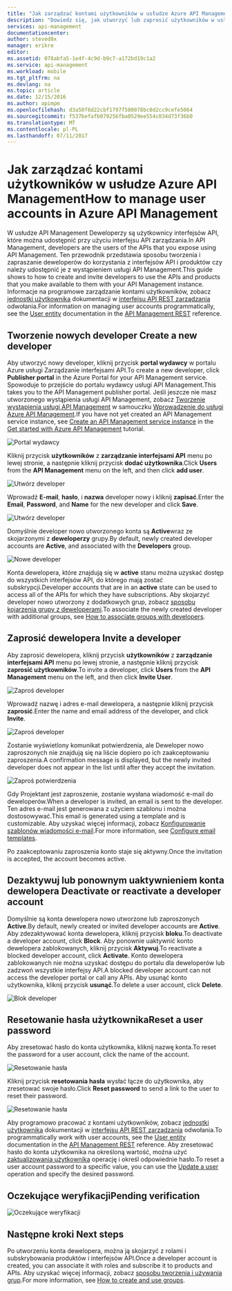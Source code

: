 ```yaml
---
title: "Jak zarządzać kontami użytkowników w usłudze Azure API Management | Dokumentacja firmy Microsoft"
description: "Dowiedz się, jak utworzyć lub zaprosić użytkowników w usłudze Azure API Management"
services: api-management
documentationcenter: 
author: steved0x
manager: erikre
editor: 
ms.assetid: 078abfa5-1e4f-4c9d-b9c7-a172bd19c1a2
ms.service: api-management
ms.workload: mobile
ms.tgt_pltfrm: na
ms.devlang: na
ms.topic: article
ms.date: 12/15/2016
ms.author: apimpm
ms.openlocfilehash: d3a50f6d22cbf1797f580078bc0d2cc9cefe5064
ms.sourcegitcommit: f537befafb079256fba0529ee554c034d73f36b0
ms.translationtype: MT
ms.contentlocale: pl-PL
ms.lasthandoff: 07/11/2017
---
```

# <a name="how-to-manage-user-accounts-in-azure-api-management"></a><span data-ttu-id="dfcd4-103">Jak zarządzać kontami użytkowników w usłudze Azure API Management</span><span class="sxs-lookup"><span data-stu-id="dfcd4-103">How to manage user accounts in Azure API Management</span></span>
<span data-ttu-id="dfcd4-104">W usłudze API Management Deweloperzy są użytkownicy interfejsów API, które można udostępnić przy użyciu interfejsu API zarządzania.</span><span class="sxs-lookup"><span data-stu-id="dfcd4-104">In API Management, developers are the users of the APIs that you expose using API Management.</span></span> <span data-ttu-id="dfcd4-105">Ten przewodnik przedstawia sposobu tworzenia i zapraszanie deweloperów do korzystania z interfejsów API i produktów czy należy udostępnić je z wystąpieniem usługi API Management.</span><span class="sxs-lookup"><span data-stu-id="dfcd4-105">This guide shows to how to create and invite developers to use the APIs and products that you make available to them with your API Management instance.</span></span> <span data-ttu-id="dfcd4-106">Informacje na programowe zarządzanie kontami użytkowników, zobacz [jednostki użytkownika](https://msdn.microsoft.com/library/azure/dn776330.aspx) dokumentacji w [interfejsu API REST zarządzania](https://msdn.microsoft.com/library/azure/dn776326.aspx) odwołania.</span><span class="sxs-lookup"><span data-stu-id="dfcd4-106">For information on managing user accounts programmatically, see the [User entity](https://msdn.microsoft.com/library/azure/dn776330.aspx) documentation in the [API Management REST](https://msdn.microsoft.com/library/azure/dn776326.aspx) reference.</span></span>

## <span data-ttu-id="dfcd4-107"><a name="create-developer"></a>Tworzenie nowych developer</span><span class="sxs-lookup"><span data-stu-id="dfcd4-107"><a name="create-developer"> </a>Create a new developer</span></span>
<span data-ttu-id="dfcd4-108">Aby utworzyć nowy developer, kliknij przycisk **portal wydawcy** w portalu Azure usługi Zarządzanie interfejsami API.</span><span class="sxs-lookup"><span data-stu-id="dfcd4-108">To create a new developer, click **Publisher portal** in the Azure Portal for your API Management service.</span></span> <span data-ttu-id="dfcd4-109">Spowoduje to przejście do portalu wydawcy usługi API Management.</span><span class="sxs-lookup"><span data-stu-id="dfcd4-109">This takes you to the API Management publisher portal.</span></span> <span data-ttu-id="dfcd4-110">Jeśli jeszcze nie masz utworzonego wystąpienia usługi API Management, zobacz [Tworzenie wystąpienia usługi API Management][Create an API Management service instance] w samouczku [Wprowadzenie do usługi Azure API Management][Get started with Azure API Management].</span><span class="sxs-lookup"><span data-stu-id="dfcd4-110">If you have not yet created an API Management service instance, see [Create an API Management service instance][Create an API Management service instance] in the [Get started with Azure API Management][Get started with Azure API Management] tutorial.</span></span>

![Portal wydawcy][api-management-management-console]

<span data-ttu-id="dfcd4-112">Kliknij przycisk **użytkowników** z **zarządzanie interfejsami API** menu po lewej stronie, a następnie kliknij przycisk **dodać użytkownika**.</span><span class="sxs-lookup"><span data-stu-id="dfcd4-112">Click **Users** from the **API Management** menu on the left, and then click **add user**.</span></span>

![Utwórz developer][api-management-create-developer]

<span data-ttu-id="dfcd4-114">Wprowadź **E-mail**, **hasło**, i **nazwa** developer nowy i kliknij **zapisać**.</span><span class="sxs-lookup"><span data-stu-id="dfcd4-114">Enter the **Email**, **Password**, and **Name** for the new developer and click **Save**.</span></span>

![Utwórz developer][api-management-add-new-user]

<span data-ttu-id="dfcd4-116">Domyślnie developer nowo utworzonego konta są **Active**wraz ze skojarzonymi z **deweloperzy** grupy.</span><span class="sxs-lookup"><span data-stu-id="dfcd4-116">By default, newly created developer accounts are **Active**, and associated with the **Developers** group.</span></span>

![Nowe developer][api-management-new-developer]

<span data-ttu-id="dfcd4-118">Konta dewelopera, które znajdują się w **active** stanu można uzyskać dostęp do wszystkich interfejsów API, do którego mają zostać subskrypcji.</span><span class="sxs-lookup"><span data-stu-id="dfcd4-118">Developer accounts that are in an **active** state can be used to access all of the APIs for which they have subscriptions.</span></span> <span data-ttu-id="dfcd4-119">Aby skojarzyć developer nowo utworzony z dodatkowych grup, zobacz [sposobu kojarzenia grupy z deweloperami][How to associate groups with developers].</span><span class="sxs-lookup"><span data-stu-id="dfcd4-119">To associate the newly created developer with additional groups, see [How to associate groups with developers][How to associate groups with developers].</span></span>

## <span data-ttu-id="dfcd4-120"><a name="invite-developer"></a>Zaprosić dewelopera</span><span class="sxs-lookup"><span data-stu-id="dfcd4-120"><a name="invite-developer"> </a>Invite a developer</span></span>
<span data-ttu-id="dfcd4-121">Aby zaprosić dewelopera, kliknij przycisk **użytkowników** z **zarządzanie interfejsami API** menu po lewej stronie, a następnie kliknij przycisk **zaprosić użytkowników**.</span><span class="sxs-lookup"><span data-stu-id="dfcd4-121">To invite a developer, click **Users** from the **API Management** menu on the left, and then click **Invite User**.</span></span>

![Zaproś developer][api-management-invite-developer]

<span data-ttu-id="dfcd4-123">Wprowadź nazwę i adres e-mail dewelopera, a następnie kliknij przycisk **zaprosić**.</span><span class="sxs-lookup"><span data-stu-id="dfcd4-123">Enter the name and email address of the developer, and click **Invite**.</span></span>

![Zaproś developer][api-management-invite-developer-window]

<span data-ttu-id="dfcd4-125">Zostanie wyświetlony komunikat potwierdzenia, ale Deweloper nowo zaproszonych nie znajdują się na liście dopiero po ich zaakceptowaniu zaproszenia.</span><span class="sxs-lookup"><span data-stu-id="dfcd4-125">A confirmation message is displayed, but the newly invited developer does not appear in the list until after they accept the invitation.</span></span> 

![Zaproś potwierdzenia][api-management-invite-developer-confirmation]

<span data-ttu-id="dfcd4-127">Gdy Projektant jest zaproszenie, zostanie wysłana wiadomość e-mail do deweloperów.</span><span class="sxs-lookup"><span data-stu-id="dfcd4-127">When a developer is invited, an email is sent to the developer.</span></span> <span data-ttu-id="dfcd4-128">Ten adres e-mail jest generowana z użyciem szablonu i można dostosowywać.</span><span class="sxs-lookup"><span data-stu-id="dfcd4-128">This email is generated using a template and is customizable.</span></span> <span data-ttu-id="dfcd4-129">Aby uzyskać więcej informacji, zobacz [Konfigurowanie szablonów wiadomości e-mail][Configure email templates].</span><span class="sxs-lookup"><span data-stu-id="dfcd4-129">For more information, see [Configure email templates][Configure email templates].</span></span>

<span data-ttu-id="dfcd4-130">Po zaakceptowaniu zaproszenia konto staje się aktywny.</span><span class="sxs-lookup"><span data-stu-id="dfcd4-130">Once the invitation is accepted, the account becomes active.</span></span>

## <span data-ttu-id="dfcd4-131"><a name="block-developer"></a> Dezaktywuj lub ponownym uaktywnieniem konta dewelopera</span><span class="sxs-lookup"><span data-stu-id="dfcd4-131"><a name="block-developer"> </a> Deactivate or reactivate a developer account</span></span>
<span data-ttu-id="dfcd4-132">Domyślnie są konta dewelopera nowo utworzone lub zaproszonych **Active**.</span><span class="sxs-lookup"><span data-stu-id="dfcd4-132">By default, newly created or invited developer accounts are **Active**.</span></span> <span data-ttu-id="dfcd4-133">Aby zdezaktywować konta dewelopera, kliknij przycisk **bloku**.</span><span class="sxs-lookup"><span data-stu-id="dfcd4-133">To deactivate a developer account, click **Block**.</span></span> <span data-ttu-id="dfcd4-134">Aby ponownie uaktywnić konto dewelopera zablokowanych, kliknij przycisk **Aktywuj**.</span><span class="sxs-lookup"><span data-stu-id="dfcd4-134">To reactivate a blocked developer account, click **Activate**.</span></span> <span data-ttu-id="dfcd4-135">Konto dewelopera zablokowanych nie można uzyskać dostępu do portalu dla deweloperów lub zadzwoń wszystkie interfejsy API.</span><span class="sxs-lookup"><span data-stu-id="dfcd4-135">A blocked developer account can not access the developer portal or call any APIs.</span></span> <span data-ttu-id="dfcd4-136">Aby usunąć konto użytkownika, kliknij przycisk **usunąć**.</span><span class="sxs-lookup"><span data-stu-id="dfcd4-136">To delete a user account, click **Delete**.</span></span>

![Blok developer][api-management-new-developer]

## <a name="reset-a-user-password"></a><span data-ttu-id="dfcd4-138">Resetowanie hasła użytkownika</span><span class="sxs-lookup"><span data-stu-id="dfcd4-138">Reset a user password</span></span>
<span data-ttu-id="dfcd4-139">Aby zresetować hasło do konta użytkownika, kliknij nazwę konta.</span><span class="sxs-lookup"><span data-stu-id="dfcd4-139">To reset the password for a user account, click the name of the account.</span></span>

![Resetowanie hasła][api-management-view-developer]

<span data-ttu-id="dfcd4-141">Kliknij przycisk **resetowania hasła** wysłać łącze do użytkownika, aby zresetować swoje hasło.</span><span class="sxs-lookup"><span data-stu-id="dfcd4-141">Click **Reset password** to send a link to the user to reset their password.</span></span>

![Resetowanie hasła][api-management-reset-password]

<span data-ttu-id="dfcd4-143">Aby programowo pracować z kontami użytkowników, zobacz [jednostki użytkownika](https://msdn.microsoft.com/library/azure/dn776330.aspx) dokumentacji w [interfejsu API REST zarządzania](https://msdn.microsoft.com/library/azure/dn776326.aspx) odwołania.</span><span class="sxs-lookup"><span data-stu-id="dfcd4-143">To programmatically work with user accounts, see the [User entity](https://msdn.microsoft.com/library/azure/dn776330.aspx) documentation in the [API Management REST](https://msdn.microsoft.com/library/azure/dn776326.aspx) reference.</span></span> <span data-ttu-id="dfcd4-144">Aby zresetować hasło do konta użytkownika na określoną wartość, można użyć [zaktualizowania użytkownika](https://msdn.microsoft.com/library/azure/dn776330.aspx#UpdateUser) operację i określ odpowiednie hasło.</span><span class="sxs-lookup"><span data-stu-id="dfcd4-144">To reset a user account password to a specific value, you can use the [Update a user](https://msdn.microsoft.com/library/azure/dn776330.aspx#UpdateUser) operation and specify the desired password.</span></span>

## <a name="pending-verification"></a><span data-ttu-id="dfcd4-145">Oczekujące weryfikacji</span><span class="sxs-lookup"><span data-stu-id="dfcd4-145">Pending verification</span></span>
![Oczekujące weryfikacji][api-management-pending-verification]

## <span data-ttu-id="dfcd4-147"><a name="next-steps"> </a>Następne kroki</span><span class="sxs-lookup"><span data-stu-id="dfcd4-147"><a name="next-steps"> </a>Next steps</span></span>
<span data-ttu-id="dfcd4-148">Po utworzeniu konta dewelopera, można ją skojarzyć z rolami i subskrybowania produktów i interfejsów API.</span><span class="sxs-lookup"><span data-stu-id="dfcd4-148">Once a developer account is created, you can associate it with roles and subscribe it to products and APIs.</span></span> <span data-ttu-id="dfcd4-149">Aby uzyskać więcej informacji, zobacz [sposobu tworzenia i używania grup][How to create and use groups].</span><span class="sxs-lookup"><span data-stu-id="dfcd4-149">For more information, see [How to create and use groups][How to create and use groups].</span></span>

[api-management-management-console]: ./media/api-management-howto-create-or-invite-developers/api-management-management-console.png
[api-management-add-new-user]: ./media/api-management-howto-create-or-invite-developers/api-management-add-new-user.png
[api-management-create-developer]: ./media/api-management-howto-create-or-invite-developers/api-management-create-developer.png
[api-management-invite-developer]: ./media/api-management-howto-create-or-invite-developers/api-management-invite-developer.png
[api-management-new-developer]: ./media/api-management-howto-create-or-invite-developers/api-management-new-developer.png
[api-management-invite-developer-window]: ./media/api-management-howto-create-or-invite-developers/api-management-invite-developer-window.png
[api-management-invite-developer-confirmation]: ./media/api-management-howto-create-or-invite-developers/api-management-invite-developer-confirmation.png
[api-management-pending-verification]: ./media/api-management-howto-create-or-invite-developers/api-management-pending-verification.png
[api-management-view-developer]: ./media/api-management-howto-create-or-invite-developers/api-management-view-developer.png
[api-management-reset-password]: ./media/api-management-howto-create-or-invite-developers/api-management-reset-password.png


[Create a new developer]: #create-developer
[Invite a developer]: #invite-developer
[Deactivate or reactivate a developer account]: #block-developer
[Next steps]: #next-steps
[How to create and use groups]: api-management-howto-create-groups.md
[How to associate groups with developers]: api-management-howto-create-groups.md#associate-group-developer

[Get started with Azure API Management]: api-management-get-started.md
[Create an API Management service instance]: api-management-get-started.md#create-service-instance
[Configure email templates]: api-management-howto-configure-notifications.md#email-templates
